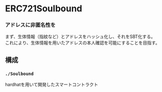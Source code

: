 # ERC721Soulbound

### アドレスに非匿名性を

まず、生体情報（指紋など）とアドレスをハッシュ化し、それをSBT化する。
これにより、生体情報を用いたアドレスの本人確認を可能にすることを目指す。


## 構成

### `./Soulbound`
hardhatを用いて開発したスマートコントラクト